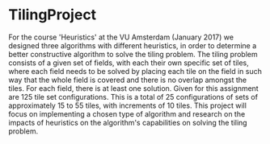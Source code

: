 # TilingProject
For the course 'Heuristics' at the VU Amsterdam (January 2017) we designed three algorithms with different heuristics, in order to determine a better constructive algorithm to solve the tiling problem. The tiling problem consists of a given set of fields, with each their own specific set of tiles, where each field needs to be solved by placing each tile on the field in such way that the whole field is covered and there is no overlap amongst the tiles. 
For each field, there is at least one solution. Given for
this assignment are 125 tile set configurations. This is a total of 25 configurations of sets of
approximately 15 to 55 tiles, with increments of 10 tiles. This project will focus on implementing a
chosen type of algorithm and research on the impacts of heuristics on the algorithm's capabilities
on solving the tiling problem. 
